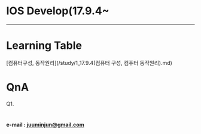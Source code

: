# IOS Develop(17.9.4~
--- 


#### 
####
####




# Learning Table
[컴퓨터구성, 동작원리](/study/1_17.9.4(컴퓨터 구성, 컴퓨터 동작원리).md)


# QnA


Q1.







#
#
#
#### e-mail : <juuminjun@gmail.com>

